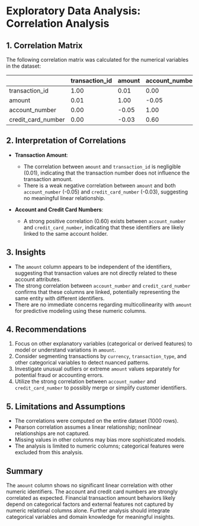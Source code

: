 # Exploratory Data Analysis: Correlation Analysis

## 1. Correlation Matrix

The following correlation matrix was calculated for the numerical variables in the dataset:

|                      | transaction_id | amount  | account_number | credit_card_number |
|----------------------|----------------|---------|----------------|--------------------|
| transaction_id       | 1.00           | 0.01    | 0.00           | 0.00               |
| amount               | 0.01           | 1.00    | -0.05          | -0.03              |
| account_number       | 0.00           | -0.05   | 1.00           | 0.60               |
| credit_card_number   | 0.00           | -0.03   | 0.60           | 1.00               |

## 2. Interpretation of Correlations

- **Transaction Amount**:
  - The correlation between `amount` and `transaction_id` is negligible (0.01), indicating that the transaction number does not influence the transaction amount.
  - There is a weak negative correlation between `amount` and both `account_number` (-0.05) and `credit_card_number` (-0.03), suggesting no meaningful linear relationship.

- **Account and Credit Card Numbers**:
  - A strong positive correlation (0.60) exists between `account_number` and `credit_card_number`, indicating that these identifiers are likely linked to the same account holder.

## 3. Insights

- The `amount` column appears to be independent of the identifiers, suggesting that transaction values are not directly related to these account attributes.
- The strong correlation between `account_number` and `credit_card_number` confirms that these columns are linked, potentially representing the same entity with different identifiers.
- There are no immediate concerns regarding multicollinearity with `amount` for predictive modeling using these numeric columns.

## 4. Recommendations

1. Focus on other explanatory variables (categorical or derived features) to model or understand variations in `amount`.
2. Consider segmenting transactions by `currency`, `transaction_type`, and other categorical variables to detect nuanced patterns.
3. Investigate unusual outliers or extreme `amount` values separately for potential fraud or accounting errors.
4. Utilize the strong correlation between `account_number` and `credit_card_number` to possibly merge or simplify customer identifiers.

## 5. Limitations and Assumptions

- The correlations were computed on the entire dataset (1000 rows).
- Pearson correlation assumes a linear relationship; nonlinear relationships are not captured.
- Missing values in other columns may bias more sophisticated models.
- The analysis is limited to numeric columns; categorical features were excluded from this analysis.

## Summary

The `amount` column shows no significant linear correlation with other numeric identifiers. The account and credit card numbers are strongly correlated as expected. Financial transaction amount behaviors likely depend on categorical factors and external features not captured by numeric relational columns alone. Further analysis should integrate categorical variables and domain knowledge for meaningful insights.